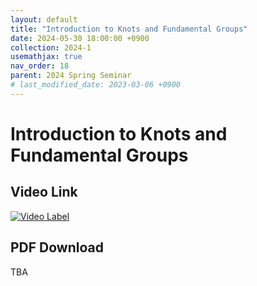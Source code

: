 ```yaml
---
layout: default
title: "Introduction to Knots and Fundamental Groups"
date: 2024-05-30 18:00:00 +0900
collection: 2024-1
usemathjax: true
nav_order: 18
parent: 2024 Spring Seminar
# last_modified_date: 2023-03-06 +0900
---
```

# Introduction to Knots and Fundamental Groups
<!-- ## <center> Abstract </center>
Francis Guthrie claimed in 1852 the four color problem. We
proof two essential lemmas and then solve six color problem. We expand
the proof of six color problem into five, four color problem. Kempe
published this proof in 1879. However the flaw was discovered in 1890
by Heawood. Although flawed, Kempe’s idea was used as one of a basic
tool. -->
## Video Link

[![Video Label](https://img.youtube.com/vi/7NLODW6NDrI/hqdefault.jpg)](https://youtu.be/7NLODW6NDrI)

## PDF Download
TBA
<!--<a target='_blank' href='../2024-1/2024-1_download/Parity.pptx'>Parity </a>-->